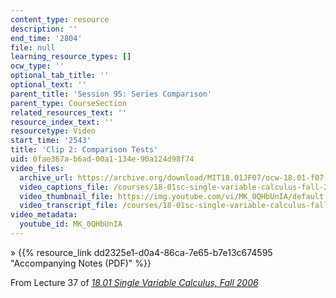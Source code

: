 ```yaml
---
content_type: resource
description: ''
end_time: '2804'
file: null
learning_resource_types: []
ocw_type: ''
optional_tab_title: ''
optional_text: ''
parent_title: 'Session 95: Series Comparison'
parent_type: CourseSection
related_resources_text: ''
resource_index_text: ''
resourcetype: Video
start_time: '2543'
title: 'Clip 2: Comparison Tests'
uid: 0fae367a-b6ad-00a1-134e-90a124d98f74
video_files:
  archive_url: https://archive.org/download/MIT18.01JF07/ocw-18.01-f07-lec37_300k.mp4
  video_captions_file: /courses/18-01sc-single-variable-calculus-fall-2010/2e7ac5c4f4ec5844ab194b638a1ce338_MK_0QHbUnIA.vtt
  video_thumbnail_file: https://img.youtube.com/vi/MK_0QHbUnIA/default.jpg
  video_transcript_file: /courses/18-01sc-single-variable-calculus-fall-2010/714047cd6411371e28392e8cddf4dfb4_MK_0QHbUnIA.pdf
video_metadata:
  youtube_id: MK_0QHbUnIA
---
```


» {{% resource_link dd2325e1-d0a4-86ca-7e65-b7e13c674595 "Accompanying Notes (PDF)" %}}

From Lecture 37 of [_18.01 Single Variable Calculus, Fall 2006_](/courses/18-01-single-variable-calculus-fall-2006/video_galleries/video-lectures)



